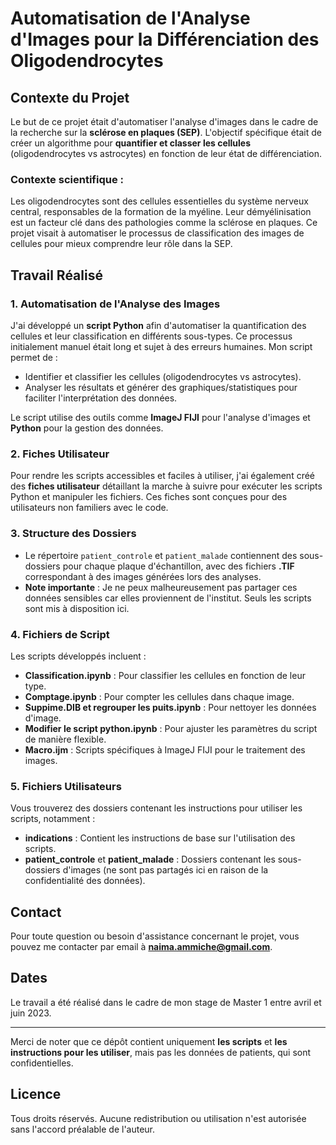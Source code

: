 # Automatisation de l'Analyse d'Images pour la Différenciation des Oligodendrocytes

## Contexte du Projet
Le but de ce projet était d'automatiser l'analyse d'images dans le cadre de la recherche sur la **sclérose en plaques (SEP)**. L'objectif spécifique était de créer un algorithme pour **quantifier et classer les cellules** (oligodendrocytes vs astrocytes) en fonction de leur état de différenciation. 

### Contexte scientifique :
Les oligodendrocytes sont des cellules essentielles du système nerveux central, responsables de la formation de la myéline. Leur démyélinisation est un facteur clé dans des pathologies comme la sclérose en plaques. Ce projet visait à automatiser le processus de classification des images de cellules pour mieux comprendre leur rôle dans la SEP.

## Travail Réalisé

### 1. **Automatisation de l'Analyse des Images**
J'ai développé un **script Python** afin d'automatiser la quantification des cellules et leur classification en différents sous-types. Ce processus initialement manuel était long et sujet à des erreurs humaines. Mon script permet de :

- Identifier et classifier les cellules (oligodendrocytes vs astrocytes).
- Analyser les résultats et générer des graphiques/statistiques pour faciliter l'interprétation des données.
  
Le script utilise des outils comme **ImageJ FIJI** pour l'analyse d'images et **Python** pour la gestion des données.

### 2. **Fiches Utilisateur**
Pour rendre les scripts accessibles et faciles à utiliser, j'ai également créé des **fiches utilisateur** détaillant la marche à suivre pour exécuter les scripts Python et manipuler les fichiers. Ces fiches sont conçues pour des utilisateurs non familiers avec le code.

### 3. **Structure des Dossiers**
- Le répertoire `patient_controle` et `patient_malade` contiennent des sous-dossiers pour chaque plaque d'échantillon, avec des fichiers **.TIF** correspondant à des images générées lors des analyses. 
- **Note importante** : Je ne peux malheureusement pas partager ces données sensibles car elles proviennent de l'institut. Seuls les scripts sont mis à disposition ici.

### 4. **Fichiers de Script**
Les scripts développés incluent :

- **Classification.ipynb** : Pour classifier les cellules en fonction de leur type.
- **Comptage.ipynb** : Pour compter les cellules dans chaque image.
- **Suppime.DIB et regrouper les puits.ipynb** : Pour nettoyer les données d'image.
- **Modifier le script python.ipynb** : Pour ajuster les paramètres du script de manière flexible.
- **Macro.ijm** : Scripts spécifiques à ImageJ FIJI pour le traitement des images.

### 5. **Fichiers Utilisateurs**
Vous trouverez des dossiers contenant les instructions pour utiliser les scripts, notamment :

- **indications** : Contient les instructions de base sur l'utilisation des scripts.
- **patient_controle** et **patient_malade** : Dossiers contenant les sous-dossiers d'images (ne sont pas partagés ici en raison de la confidentialité des données).

## Contact
Pour toute question ou besoin d'assistance concernant le projet, vous pouvez me contacter par email à **naima.ammiche@gmail.com**.

## Dates
Le travail a été réalisé dans le cadre de mon stage de Master 1 entre avril et juin 2023.

---

Merci de noter que ce dépôt contient uniquement **les scripts** et **les instructions pour les utiliser**, mais pas les données de patients, qui sont confidentielles.

## Licence
Tous droits réservés. Aucune redistribution ou utilisation n'est autorisée sans l'accord préalable de l'auteur.

